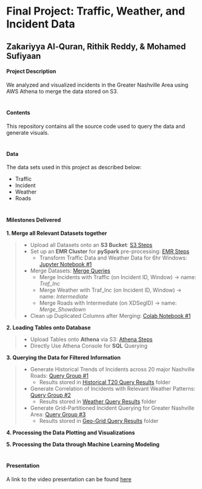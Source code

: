 # Final Project: Traffic, Weather, and Incident Data
## Zakariyya Al-Quran, Rithik Reddy, & Mohamed Sufiyaan

#### Project Description

We analyzed and visualized incidents in the Greater Nashville Area using AWS Athena to merge the data stored on S3.

#
#### Contents

This repository contains all the source code used to query the data and generate visuals.

#
#### Data

The data sets used in this project as described below:
 - Traffic
 - Incident
 - Weather
 - Roads

#
#### Milestones Delivered 
**1. Merge all Relevant Datasets together**
> - Upload all Datasets onto an **S3 Bucket**: [S3 Steps](google.com)
> - Set up an **EMR Cluster** for **pySpark** pre-processing: [EMR Steps](google.com)
>   - Transform Traffic Data and Weather Data for 6hr Windows: [Jupyter Notebook #1](https://github.com/vu-topics-in-big-data-2022/Project-Incident-Team2/blob/master/Steps/pySpark_transform.ipynb)
> - Merge Datasets: [Merge Queries](google.com)
>   - Merge Incidents with Traffic (on Incident ID, Window) -> name: *Traf_Inc*
>   - Merge Weather with Traf_Inc (on Incident ID, Window) -> name: *Intermediate*
>   - Merge Roads with Intermediate (on XDSegID) -> name: *Merge_Showdown*
> - Clean up Duplicated Columns after Merging: [Colab Notebook #1](https://github.com/vu-topics-in-big-data-2022/Project-Incident-Team2/blob/master/Steps/Table_Cleanup.ipynb)

**2. Loading Tables onto Database** 
> - Upload Tables onto **Athena** via S3: [Athena Steps](google.com)
> - Directly Use Athena Console for **SQL** Querying

**3. Querying the Data for Filtered Information**
> - Generate Historical Trends of Incidents across 20 major Nashville Roads: [Query Group #1](https://github.com/vu-topics-in-big-data-2022/Project-Incident-Team2/blob/master/Queries/Query%20Group%20%231_%20Historical%20Trends%20Across%20Top%2020%20Roadways.pdf)
>   - Results stored in [Historical T20 Query Results](https://github.com/vu-topics-in-big-data-2022/Project-Incident-Team2/tree/master/Historical%20T20%20Query%20Results) folder
> - Generate Correlation of Incidents with Relevant Weather Patterns: [Query Group #2](https://github.com/vu-topics-in-big-data-2022/Project-Incident-Team2/blob/master/Queries/Query%20Group%20%232_%20Correlation%20of%20Traffic%20Incidents%20%26%20Weather%20Patterns.pdf)
>   - Results stored in [Weather Query Results](https://github.com/vu-topics-in-big-data-2022/Project-Incident-Team2/tree/master/Weather%20Query%20Results) folder
> - Generate Grid-Partitioned Incident Querying for Greater Nashville Area: [Query Group #3](https://github.com/vu-topics-in-big-data-2022/Project-Incident-Team2/blob/master/Queries/Query%20Group%20%233_%20Grid-Partitioned%20Incidents.pdf)
>   - Results stored in [Geo-Grid Query Results](https://github.com/vu-topics-in-big-data-2022/Project-Incident-Team2/tree/master/Geo-Grid%20Query%20Results) folder

**4. Processing the Data Plotting and Visualizations**

**5. Processing the Data through Machine Learning Modeling**

#
#### Presentation

A link to the video presentation can be found [here](google.com)
